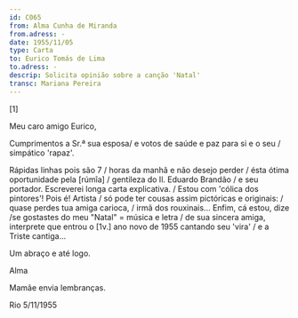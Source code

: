 ```yaml
---
id: C065
from: Alma Cunha de Miranda 
from.adress: - 
date: 1955/11/05
type: Carta
to: Eurico Tomás de Lima
to.adress: -
descrip: Solicita opinião sobre a canção 'Natal'
transc: Mariana Pereira
---
```


[1]

Meu caro amigo Eurico,

Cumprimentos a Sr.ª sua esposa/ e votos de saúde e paz para si e o seu / simpático 'rapaz'.

Rápidas linhas pois são 7 / horas da manhã e não desejo perder / ésta ótima oportunidade pela [rúmîa] / gentileza do Il. Eduardo Brandão / e seu portador.
Escreverei longa carta explicativa. / Estou com 'cólica dos pintores'! Pois é! Artista / só pode ter cousas assim pictóricas e originais: / quase perdes tua amiga carioca, / irmã dos rouxinais... Enfim, cá estou, dize /se gostastes do meu &quot;Natal&quot; = música e letra / de sua sincera amiga, interprete que entrou o [1v.] ano novo de 1955 cantando seu 'vira' / e a Triste
cantiga...

Um abraço e até logo.

Alma

Mamãe envia lembranças.

Rio 5/11/1955

